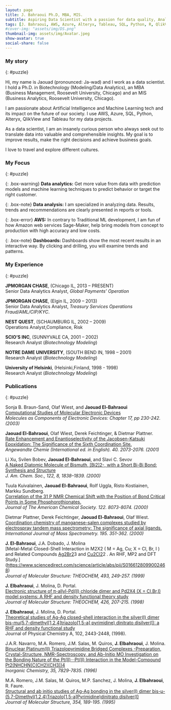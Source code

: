 ```yaml
---
layout: page
title: J. Bahraoui Ph.D, MBA, MIS.
subtitle: Aspiring Data Scientist with a passion for data quality, Analytics, governance, and Business Intelligence.
tags: [J. Bahraoui, AWS, Azure, Alteryx, Tableau, SQL, Python, R, QlikView, Access, VBA, Agile, JIRA, Statistical Analysis, AI, Machine Learning, Data Science, Data Analytics, BI, Business Inteligence, Data Visualization]
#cover-img: "assets/img/DS.png"
thumbnail-img: assets/img/Avatar.jpeg
show-avatar: true
social-share: false
---
```

<style>
r { color: Red }
o { color: Orange }
g { color: Green }
b { color: Blue }
t { font-size: 11pt; }
</style>

### <i class="fas fa-puzzle-piece" aria-hidden="true"></i> My story
{: #puzzle}

Hi, my name is Jaouad (pronounced: Ja-wad) and I work as a data scientist. I hold a Ph.D. in Biotechnology (Modeling/Data Analytics), an MBA (Business Management, Roosevelt University, Chicago) and an MIS (Business Analytics, Roosevelt University, Chicago).

I am passionate about Artificial Intelligence and Machine Learning tech and its impact on the future of our society. I use AWS, Azure, SQL, Python, Alteryx, QlikView and Tableau for my data projects.

As a data scientist, I am an insanely curious person who always seek out to translate data into valuable and comprehensible insights. My goal is to improve results, make the right decisions and achieve business goals.

I love to travel and explore different cultures.

### <i class="fas fa-puzzle-piece" aria-hidden="true"></i> My Focus
{: #puzzle}

{: .box-warning}
**Data analytics:** Get more value from data with prediction models and machine learning techniques to predict behavior or target the right customer.

{: .box-note}
**Data analysis:** I am specialized in analyzing data. Results, trends and recommendations are clearly presented in reports or tools.

{: .box-error}
**AWS:** In contrary to Traditional ML development, I am fun of how Amazon web services Sage-Maker, help bring models from concept to production with high accuracy and low costs.

{: .box-note}
**Dashboards:** Dashboards show the most recent results in an interactive way. By clicking and drilling, you will examine trends and patterns.

### <i class="fas fa-puzzle-piece" aria-hidden="true"></i> My Experience
{: #puzzle}

**JPMORGAN CHASE**, (Chicago IL, 2013 – PRESENT)  
Senior Data Analytics Analyst, *Global Payments’ Operation*

**JPMORGAN CHASE**, (Elgin IL, 2009 – 2013)  
Senior Data Analytics Analyst, *Treasury Services Operations Fraud/AML/CIP/KYC*.

**NEST QUEST**, (SCHAUMBURG IL, 2002 – 2009)  
Operations Analyst,Compliance, Risk

**SCIO’S INC**, (SUNNYVALE CA, 2001 – 2002)  
Research Analyst (*Biotechnology Modeling*)

**NOTRE DAME UNIVERSITY**, (SOUTH BEND IN, 1998 – 2001)  
Research Analyst (*Biotechnology Modeling*)

**University of Helsinki**, (Helsinki,Finland, 1998 - 1998)  
Research Analyst (*Biotechnology Modeling*)


### <i class="fas fa-puzzle-piece" aria-hidden="true"></i> Publications
{: #puzzle}

Sonja B. Braun-Sand, Olaf Wiest, and **Jaouad El-Bahraoui**  
[Computational Studies of Molecular Electronic Devices](https://pubs.acs.org/doi/abs/10.1021/bk-2003-0844.ch017)  
*Molecules as Components of Electronic Devices: Chapter 17, pp 230-242. (2003)*

**Jaouad El-Bahraoui**, Olaf Wiest, Derek Feichtinger, & Dietmar Plattner.  
[Rate Enhancement and Enantioselectivity of the Jacobsen-Katsuki Epoxidation: The Significance of the Sixth Coordination Site.](https://pubmed.ncbi.nlm.nih.gov/29712213/)  
*Angewandte Chemie (International ed. in English). 40. 2073-2076. (2001)*

Li Xu, Svilen Bobev, **Jaouad El-Bahraoui**, and Slavi C. Sevov  
[A Naked Diatomic Molecule of Bismuth, [Bi2]2-, with a Short Bi-Bi Bond: Synthesis and Structure](https://pubs.acs.org/doi/10.1021/ja992422i)  
*J. Am. Chem. Soc., 122, 8, 1838–1839. (2000)*

Tuula Kuivalainen, **Jaouad El-Bahraoui**, Rolf Uggla, Risto Kostiainen, Markku Sundberg.  
[Correlation of the 31 P NMR Chemical Shift with the Position of Bond Critical Points in Some Phosphorothionates.](https://pubs.acs.org/doi/10.1021/ja994513l)  
*Journal of The American Chemical Society. 122. 8073-8074. (2000)*  

Dietmar Plattner, Derek Feichtinger, **Jaouad El-Bahraoui**, Olaf Wiest.  
[Coordination chemistry of manganese-salen complexes studied by electrospray tandem mass spectrometry: The significance of axial ligands.](https://www.sciencedirect.com/science/article/abs/pii/S1387380699002183)  
*International Journal of Mass Spectrometry. 195. 351-362. (2000)*  

**J. El-Bahraoui**, J.A. Dobado, J. Molina  
[Metal-Metal Closed-Shell Interaction in M2X2 ( M = Ag, Cu; X = Cl, Br, I ) and Related Compounds [Ag2Br2](PH3)3 and [Cu2Cl2](PH3)2 . An RHF, MP2 and DFT Study.](https://www.sciencedirect.com/science/article/abs/pii/S0166128099002468)  
*Journal of Molecular Structure: THEOCHEM, 493, 249-257. (1999)*  

**J. Elbahraoui**, J. Molina, D. Portal.  
[Electronic structure of π-allyl-Pd(II) chloride dimer and Pd2X4 (X = Cl,Br,I) model systems: A RHF and density functional theory study](https://www.sciencedirect.com/science/article/abs/pii/S0166128097004247)  
*Journal of Molecular Structure: THEOCHEM, 426, 207-215. (1998)*

**J. Elbahraoui**, J. Molina, D. Portal.  
[Theoretical studies of Ag-Ag closed-shell interaction in the silver(I) dimer bis-mu(5,7-dimethyl[1,2,4]triazolo[1,5-a] pyrimidine) dinitrato disilver(I): a RHF and density functional study](https://pubs.acs.org/doi/pdf/10.1021/jp971389o)  
Journal of Physical Chemistry A, 102, 2443-2448, (1998).  

J.A.R. Navarro, M.A. Romero, J.M. Salas, M. Quiros, **J. Elbahraoui**, J. Molina.  
[Binuclear Platinum(II) Triazolopyrimidine Bridged Complexes -Preparation, Crystal-Structure, NMR-Spectroscopy, and Ab-Initio MO Investigation on the Bonding Nature of the Pt(II)···Pt(II) Interaction in the Model-Compound Pt2(NHCHN(C(CH2)(CH3))4](https://pubs.acs.org/doi/abs/10.1021/ic960496e)  
*Inorganic Chemistry, 35, 7829-7835. (1996)*  

M.A. Romero, J.M. Salas, M. Quiros, M.P. Sanchez, J. Molina, **J. Elbahraoui**, R. Faure.  
[Structural and ab initio studies of Ag-Ag bonding in the silver(I) dimer bis-μ-(5,7-Dimethyl(1,2,4)Triazolo[1,5-a]Pyrimidine)dinitrato disilver(I)](https://www.sciencedirect.com/science/article/abs/pii/002228609508891X)  
*Journal of Molecular Structure, 354, 189-195. (1995)*  
